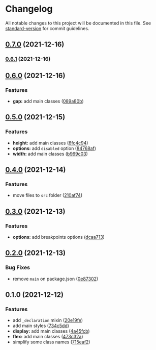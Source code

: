 # Changelog

All notable changes to this project will be documented in this file. See [standard-version](https://github.com/conventional-changelog/standard-version) for commit guidelines.

## [0.7.0](https://github.com/magnesiumlabs/lasco/compare/v0.6.1...v0.7.0) (2021-12-16)

### [0.6.1](https://github.com/magnesiumlabs/lasco/compare/v0.6.0...v0.6.1) (2021-12-16)

## [0.6.0](https://github.com/magnesiumlabs/lasco/compare/v0.5.0...v0.6.0) (2021-12-16)


### Features

* **gap:** add main classes ([089a80b](https://github.com/magnesiumlabs/lasco/commit/089a80b27083bbc8aaf45cd68a431d953e2ee293))

## [0.5.0](https://github.com/magnesiumlabs/lasco/compare/v0.4.0...v0.5.0) (2021-12-15)


### Features

* **height:** add main classes ([6fc4c94](https://github.com/magnesiumlabs/lasco/commit/6fc4c9438086e284ba91bc1606092745b9968fe0))
* **options:** add `disabled` option ([84768af](https://github.com/magnesiumlabs/lasco/commit/84768af6d2359d08e024cffdeaf49b98c60e4fb6))
* **width:** add main classes ([b969c03](https://github.com/magnesiumlabs/lasco/commit/b969c0301693778b1d845f2673a785e96c2f8c25))

## [0.4.0](https://github.com/magnesiumlabs/lasco/compare/v0.3.0...v0.4.0) (2021-12-14)


### Features

* move files to `src` folder ([210af74](https://github.com/magnesiumlabs/lasco/commit/210af74c2ecba2d1c1b9b351987eab4bebd4d8b4))

## [0.3.0](https://github.com/magnesiumlabs/lasco/compare/v0.2.0...v0.3.0) (2021-12-13)


### Features

* **options:** add breakpoints options ([dcaa713](https://github.com/magnesiumlabs/lasco/commit/dcaa713ad37a6fc18f50a84ad9d83d8ee1d349f3))

## [0.2.0](https://github.com/magnesiumlabs/lasco/compare/v0.1.0...v0.2.0) (2021-12-13)


### Bug Fixes

* remove `main` on package.json ([0e87302](https://github.com/magnesiumlabs/lasco/commit/0e87302904a933b54d002f4d301a8020f428b421))

## 0.1.0 (2021-12-12)


### Features

* add `_declaration` mixin ([20e19fe](https://github.com/magnesiumlabs/lasco/commit/20e19feea1a350458d1ce49320c7c92d3db0800b))
* add main styles ([734c5dd](https://github.com/magnesiumlabs/lasco/commit/734c5dd5186a2680c471e16739068834a45c36dc))
* **display:** add main classes ([4a45fcb](https://github.com/magnesiumlabs/lasco/commit/4a45fcb11b5423511b74b44e79418c4671910de3))
* **flex:** add main classes ([473c32a](https://github.com/magnesiumlabs/lasco/commit/473c32a2e9cd8b79b059aed6b9a5eff1d8713a2d))
* simplify some class names ([715eaf2](https://github.com/magnesiumlabs/lasco/commit/715eaf294f2ad2be303339d5ba0aef453077826b))
